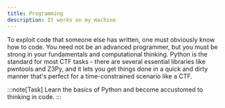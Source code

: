 ```yaml
---
title: Programming
description: It works on my machine
---
```


To exploit code that someone else has written, one must obviously know how to code. You need not be an advanced programmer, but you must be strong in your fundamentals and computational thinking. Python is the standard for most CTF tasks - there are several essential libraries like pwntools and Z3Py, and it lets you get things done in a quick and dirty manner that's perfect for a time-constrained scenario like a CTF.

:::note[Task]
Learn the basics of Python and become accustomed to thinking in code.
:::